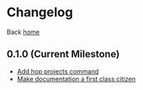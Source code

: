 # Changelog
Back [home](./index.md)
## 0.1.0 (Current Milestone)
 * [Add hop projects command](https://github.com/zincmade/hopper/pull/1)
 * [Make documentation a first class citizen](https://github.com/zincmade/hopper/pull/3)
